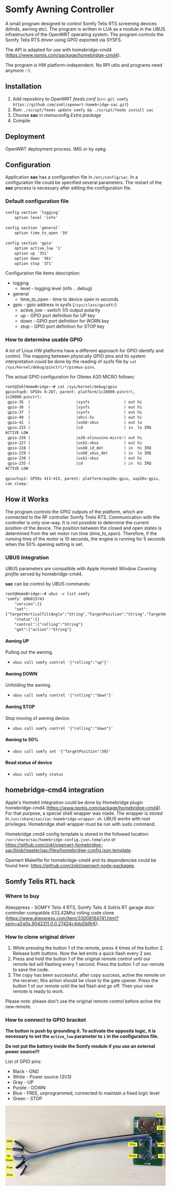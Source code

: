 # Somfy Awning Controller

A small program designed to control Somfy Telis RTS screening devices (blinds, awning etc). The program is written in LUA as a module in the UBUS infrastructure of the OpenWRT operating system. The program controls the Somfy Telis RTS driver using GPIO exported via SYSFS.

The API is adapted for use with homebridge-cmd4 (https://www.npmjs.com/package/homebridge-cmd4).

The program is HW platform-independent. No RPI utils and programs need anymore :-).

## Installation

1. Add repository to OpenWRT *feeds.conf* (`src-git somfy https://github.com/zokl/openwrt-homebridge-sac.git`)
2. Run: `./script/feeds update somfy && ./script/feeds install sac`
2. Choose **sac** in menuconfig *Extra package*
3. Compile

## Deployment

OpenWRT deployment process. IMG or by opkg.

## Configuration

Application **sac** has a configuration file in `/etc/config/sac`. In a configuration file could be specified several parameters. The restart of the **sac** process is necessary after editing the configuration file. 

### Default configuration file
```
config section 'logging'
    option level 'info'

config section 'general'
    option time_to_open '10'

config section 'gpio'
    option active_low '1'
    option up '351'
    option down '361'
    option stop '371'
```
Configuration file items description:
* logging
  * level - logging level (info .. debug)
* general
  * time_to_open - time to device open in seconds
* gpio - gpio address in sysfs (`/sys/class/gpioXY/`)
  * active_low - switch 1/0 output polarity
  * up - GPIO port definition for UP key 
  * down - GPIO port definition for WORN key
  * stop - GPIO port definition for STOP key
  
### How to determine usable GPIO

A lot of Linux HW platforms have a different approach for GPIO identify and control. The mapping between physically GPIO pins and its system interpretation could be done by the reading of sysfs file by `cat /sys/kernel/debug/pinctrl/*/pinmux-pins`.


The actual GPIO configuration for Olimex A20 MICRO follows:
```
root@ZoklHomeBridge:~# cat /sys/kernel/debug/gpio
gpiochip0: GPIOs 0-287, parent: platform/1c20800.pinctrl, 1c20800.pinctrl:
 gpio-35  (                    |sysfs               ) out hi
 gpio-36  (                    |sysfs               ) out hi
 gpio-37  (                    |sysfs               ) out hi
 gpio-40  (                    |ahci-5v             ) out hi
 gpio-41  (                    |usb0-vbus           ) out lo
 gpio-225 (                    |cd                  ) in  lo IRQ ACTIVE LOW
 gpio-226 (                    |a20-olinuxino-micro:) out hi
 gpio-227 (                    |usb2-vbus           ) out hi
 gpio-228 (                    |usb0_id_det         ) in  hi IRQ
 gpio-229 (                    |usb0_vbus_det       ) in  lo IRQ
 gpio-230 (                    |usb1-vbus           ) out hi
 gpio-235 (                    |cd                  ) in  hi IRQ ACTIVE LOW

gpiochip1: GPIOs 413-415, parent: platform/axp20x-gpio, axp20x-gpio, can sleep:
```


## How it Works

The program controls the GPIO outputs of the platform, which are connected to the RF controller Somfy Trelis RTS. Communication with the controller is only one-way. It is not possible to determine the current position of the device. The position between the closed and open states is determined from the set motor run time (*time_to_open*). Therefore, if the running time of the motor is 10 seconds, the engine is running for 5 seconds when the 50% opening setting is set.

### UBUS Integration

UBUS parameters are compatible with Apple Homekit *Window Covering profile* served by homebridge-cmd4.

**sac** can be control by UBUS commands:
```
root@HomeBridge:~# ubus -v list somfy
'somfy' @0b015743
	"version":{}
	"set":{"TargetVerticalTiltAngle":"String","TargetPosition":"String","TargetHorizontalTiltAngle":"String"}
	"status":{}
	"control":{"rolling":"String"}
	"get":{"action":"String"}
 ```
 
#### Awning UP
Pulling out the awning.

* `ubus call somfy control '{"rolling":"up"}'`
 
#### Awning DOWN
Unfolding the awning.

* `ubus call somfy control '{"rolling":"down"}'`

#### Awning STOP
Stop moving of awning device.

* `ubus call somfy control '{"rolling":"down"}'`

#### Awning to 50%
* `ubus call somfy set '{"TargetPosition":50}'`

#### Read status of device
* `ubus call somfy status`


## homebridge-cmd4 integration

Apple's Homekit integration could be done by Homebridge plugin homebridge-cmd4 (https://www.npmjs.com/package/homebridge-cmd4). For that purpose, a special shell wrapper was made. The wrapper is stored in `/usr/share/sac/sac-homebridge-wrapper.sh`. UBUS works with root privileges. Homebridge shell wrapper must be run with sudo command. 

Homebridge cmd4 config template is stored in the followed location: `/usr/share/sac/homebridge-config.json.template` or https://github.com/zokl/openwrt-homebridge-sac/blob/master/sac/files/homebridge-config.json.template.

Openwrt Makefile for homebridge-cmd4 and its dependencies could be found here: https://github.com/zokl/openwrt-node-packages.

## Somfy Telis RTL hack

### Where to buy

Aliexppress - SOMFY Telis 4 RTS, Somfy Telis 4 Soliris RT garage door controller compatible 433,42Mhz rolling code clone (https://www.aliexpress.com/item/33008184741.html?spm=a2g0s.9042311.0.0.27424c4doDbRrK).

### How to clone original driver
1. While pressing the button 1 of the remote, press 4 times of the button 2. Release both buttons. Now the led emits a quick flash every 2 sec.
2. Press and hold the button 1 of the original remote control until our remote led will flashing every 1 second. Press the button 1 of our remote to save the code.
3. The copy has been successful, after copy success, active the remote on the receiver, this action should be close to the gate opener. Press the button 1 of our remote until the led flash and go off. Then your new remote is ready to work.

Please note: please don't use the original remote control before active the new remote.

### How to connect to GPIO bracket

**The button is push by grounding it. To activate the opposite logic, it is necessary to set the `active_low` parameter to `1` in the configuration file.**

**Do not put the battery inside the Somfy module if you use an external power source!!!**

List of GPIO pins:

* Black - GND
* White - Power source (3V3)
* Gray - UP
* Purple - DOWN
* Blue - FREE, unprogrammed, connected to maintain a fixed logic level
* Green - STOP

![Somfy Telis RTS4 interconnection](https://github.com/zokl/openwrt-homebridge-sac/blob/master/Somfy_Telis_RTS4.jpeg)
